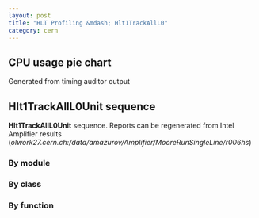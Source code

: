 ```yaml
---
layout: post
title: "HLT Profiling &mdash; Hlt1TrackAllL0"
category: cern
---
```


## CPU usage pie chart
<script type="text/javascript" src="//ajax.googleapis.com/ajax/static/modules/gviz/1.0/chart.js"> {"dataSourceUrl":"//docs.google.com/spreadsheet/tq?key=0Ag1zWDlANxEodGxGZ1VrY0thZUxWOXFJMVBfT2RURGc&transpose=0&headers=1&range=A1%3AB7&gid=0&pub=1","options":{"vAxes":[{"viewWindowMode":"pretty","viewWindow":{}},{"viewWindowMode":"pretty","viewWindow":{}}],"colors":["#3366CC","#DC3912","#FF9900","#109618","#990099","#0099C6","#DD4477","#66AA00","#B82E2E","#316395","#994499","#22AA99","#AAAA11","#6633CC","#E67300","#8B0707","#651067","#329262","#5574A6","#3B3EAC","#B77322","#16D620","#B91383","#F4359E","#9C5935","#A9C413","#2A778D","#668D1C","#BEA413","#0C5922","#743411"],"hasLabelsColumn":true,"hAxis":{"maxAlternations":1},"width":640,"height":400},"state":{},"chartType":"PieChart","chartName":"Chart 1"} </script>

Generated from timing auditor output

## Hlt1TrackAllL0Unit sequence

**Hlt1TrackAllL0Unit** sequence. Reports can be regenerated from Intel Amplifier
results (_olwork27.cern.ch:/data/amazurov/Amplifier/MooreRunSingleLine/r006hs_)

### By module
<script type="text/javascript" src="//ajax.googleapis.com/ajax/static/modules/gviz/1.0/chart.js"> {"dataSourceUrl":"//docs.google.com/spreadsheet/tq?key=0Ag1zWDlANxEodEtUQVRzWFdCUmxlQ1Q0NER2b0hia3c&transpose=0&headers=0&range=A2%3AB22&gid=1&pub=1","options":{"vAxes":[{"viewWindowMode":"pretty","viewWindow":{}},{"viewWindowMode":"pretty","viewWindow":{}}],"title":"Hlt1TrackAllL0Unit CPU (by module)","backgroundColor":"#FFFFFF","legend":"right","colors":["#3366CC","#DC3912","#FF9900","#109618","#990099","#0099C6","#DD4477","#66AA00","#B82E2E","#316395","#994499","#22AA99","#AAAA11","#6633CC","#E67300","#8B0707","#651067","#329262","#5574A6","#3B3EAC","#B77322","#16D620","#B91383","#F4359E","#9C5935","#A9C413","#2A778D","#668D1C","#BEA413","#0C5922","#743411"],"is3D":false,"hasLabelsColumn":true,"hAxis":{"maxAlternations":1},"width":640,"height":400},"state":{},"chartType":"PieChart","chartName":"Chart 1"} </script>

### By class
<script type="text/javascript" src="//ajax.googleapis.com/ajax/static/modules/gviz/1.0/chart.js"> {"dataSourceUrl":"//docs.google.com/spreadsheet/tq?key=0Ag1zWDlANxEodDloMWR6TjNXZ24tYzZnMWVIRDB2cVE&transpose=0&headers=1&range=A1%3AB34&gid=0&pub=1","options":{"vAxes":[{"viewWindowMode":"pretty","viewWindow":{}},{"viewWindowMode":"pretty","viewWindow":{}}],"title":"Hlt1TrackAllL0Unit CPU (by class)","backgroundColor":"#FFFFFF","legend":"right","colors":["#3366CC","#DC3912","#FF9900","#109618","#990099","#0099C6","#DD4477","#66AA00","#B82E2E","#316395","#994499","#22AA99","#AAAA11","#6633CC","#E67300","#8B0707","#651067","#329262","#5574A6","#3B3EAC","#B77322","#16D620","#B91383","#F4359E","#9C5935","#A9C413","#2A778D","#668D1C","#BEA413","#0C5922","#743411"],"is3D":false,"hasLabelsColumn":true,"hAxis":{"maxAlternations":1},"width":640,"height":400},"state":{},"chartType":"PieChart","chartName":"Chart 1"} </script>

### By function
<script type="text/javascript" src="//ajax.googleapis.com/ajax/static/modules/gviz/1.0/chart.js"> {"dataSourceUrl":"//docs.google.com/spreadsheet/tq?key=0Ag1zWDlANxEodDFzOHg5R2RGQlFIOHp2SHM5dTZPYWc&transpose=0&headers=0&range=A2%3AB11&gid=1&pub=1","options":{"vAxes":[{"viewWindowMode":"pretty","viewWindow":{}},{"viewWindowMode":"pretty","viewWindow":{}}],"title":"Hlt1TrackAllL0Unit CPU","height":400,"backgroundColor":"#FFFFFF","colors":["#3366CC","#DC3912","#FF9900","#109618","#990099","#0099C6","#DD4477","#66AA00","#B82E2E","#316395","#994499","#22AA99","#AAAA11","#6633CC","#E67300","#8B0707","#651067","#329262","#5574A6","#3B3EAC","#B77322","#16D620","#B91383","#F4359E","#9C5935","#A9C413","#2A778D","#668D1C","#BEA413","#0C5922","#743411"],"legend":"right","width":640,"is3D":false,"hAxis":{"maxAlternations":1},"hasLabelsColumn":true},"state":{},"chartType":"PieChart","chartName":"Chart 1"} </script>